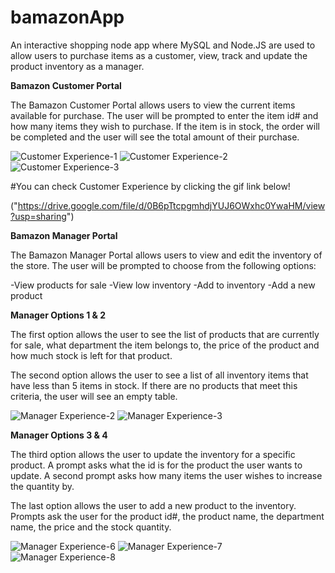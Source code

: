 # bamazonApp

An interactive shopping node app where MySQL and Node.JS are used to allow users to purchase items as a customer, view, track and update the product inventory as a manager. 

**Bamazon Customer Portal**

The Bamazon Customer Portal allows users to view the current items available for purchase. The user will be prompted to enter the item id# and how many items they wish to purchase. If the item is in stock, the order will be completed and the user will see the total amount of their purchase.

![Customer Experience-1](./images/customer-1.png)
![Customer Experience-2](./images/customer-3.png)
![Customer Experience-3](./images/customer-6.png)


#You can check Customer Experience by clicking the gif link below!


("https://drive.google.com/file/d/0B6pTtcpgmhdjYUJ6OWxhc0YwaHM/view?usp=sharing")

**Bamazon Manager Portal**

The Bamazon Manager Portal allows users to view and edit the inventory of the store. The user will be prompted to choose from the following options:

-View products for sale
-View low inventory
-Add to inventory
-Add a new product


**Manager Options 1 & 2**

The first option allows the user to see the list of products that are currently for sale, what department the item belongs to, the price of the product and how much stock is left for that product.

The second option allows the user to see a list of all inventory items that have less than 5 items in stock. If there are no products that meet this criteria, the user will see an empty table.


![Manager Experience-2](./images/manager-2.png)
![Manager Experience-3](./images/manager-3.png)


**Manager Options 3 & 4**

The third option allows the user to update the inventory for a specific product. A prompt asks what the id is for the product the user wants to update. A second prompt asks how many items the user wishes to increase the quantity by.

The last option allows the user to add a new product to the inventory. Prompts ask the user for the product id#, the product name, the department name, the price and the stock quantity.


![Manager Experience-6](./images/manager-6.png)
![Manager Experience-7](./images/manager-7.png)
![Manager Experience-8](./images/manager-8.png)















